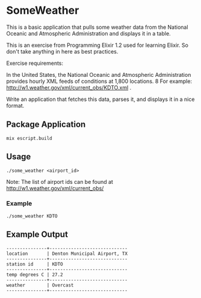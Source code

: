 # SomeWeather

This is a basic application that pulls some weather data from the 
National Oceanic and Atmospheric Administration and displays it in a table.

This is an exercise from Programming Elixir 1.2 used for learning Elixir.
So don't take anything in here as best practices. 

Exercise requirements:

In the United States, the National Oceanic and Atmospheric Administration
provides hourly XML feeds of conditions at 1,800 locations. 8 For example:
http://w1.weather.gov/xml/current_obs/KDTO.xml .

Write an application that fetches this data, parses it, and displays it in a
nice format.

## Package Application
    mix escript.build

## Usage
    ./some_weather <airport_id>

Note: The list of airport ids can be found at http://w1.weather.gov/xml/current_obs/

### Example 
    ./some_weather KDTO

## Example Output

    ---------------+-----------------------------
    location       | Denton Municipal Airport, TX
    ---------------+-----------------------------
    station id     | KDTO
    ---------------+-----------------------------
    temp degrees C | 27.2
    ---------------+-----------------------------
    weather        | Overcast
    ---------------+-----------------------------

